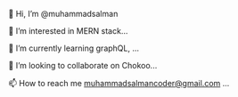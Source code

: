 👋 Hi, I’m @muhammadsalman

👀 I’m interested in MERN stack...

🌱 I’m currently learning graphQL, ...

💞️ I’m looking to collaborate on Chokoo...

📫 How to reach me muhammadsalmancoder@gmail.com ...
